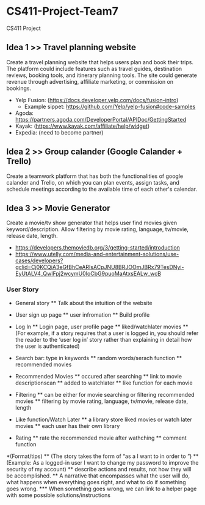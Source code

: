 # CS411-Project-Team7
CS411 Project

## Idea 1 >> Travel planning website

Create a travel planning website that helps users plan and book their trips. The platform could include features such as travel guides, destination reviews, booking tools, and itinerary planning tools. The site could generate revenue through advertising, affiliate marketing, or commission on bookings.
* Yelp Fusion: (https://docs.developer.yelp.com/docs/fusion-intro)
  * Example sippet: https://github.com/Yelp/yelp-fusion#code-samples
* Agoda: https://partners.agoda.com/DeveloperPortal/APIDoc/GettingStarted
* Kayak: (https://www.kayak.com/affiliate/help/widget)
* Expedia: (need to become partner)


## Idea 2 >> Group calander (Google Calander + Trello)

Create a teamwork platform that has both the functionalities of google calander and Trello, on which you can plan events, assign tasks, and schedule meetings according to the available time of each other's calendar. 


## Idea 3 >> Movie Generator

Create a movie/tv show generator that helps user find movies given keyword/description. Allow filtering by movie rating, language, tv/movie, release date, length.
* https://developers.themoviedb.org/3/getting-started/introduction
* https://www.utelly.com/media-and-entertainment-solutions/use-cases/developers?gclid=Cj0KCQiA3eGfBhCeARIsACpJNU8BRJOOmJBRx79TesDNyi-EyUtALV4_QwIFpj2wcymU0IoCbG9puoMaAtxsEALw_wcB

### User Story

* General story
** Talk about the intuition of the website

* User sign up page
** user infromation
** Build profile

* Log In 
** Login page, user profile page 
** liked/watchlater movies
** (For example, if a story requires that a user is logged in, you should refer the reader to the ‘user log in’ story rather than explaining in detail how the user is authenticated)


* Search bar: type in keywords
** random words/serach function 
** recommended movies 

* Recommended Movies
** occured after searching
** link to movie descriptionscan
** added to watchlater
** like function for each movie

* Filtering
** can be either for movie searching or filtering recommended movies
** filtering by movie rating, language, tv/movie, release date, length

* Like function/Watch Later
** a library store liked movies or watch later movies
** each user has their own library

* Rating
** rate the recommended movie after wathching 
** comment function 

*(Format/tips)
** (The story takes the form of “as a I want to in order to ”)
** (Example: As a logged-in user I want to change my password to improve the security of my account)
** describe actions and results, not how they will be accomplished.
** A narrative that encompasses what the user will do, what happens when everything goes right, and what to do if something goes wrong.
*** When something goes wrong, we can link to a helper page with some possible solutions/instructions

